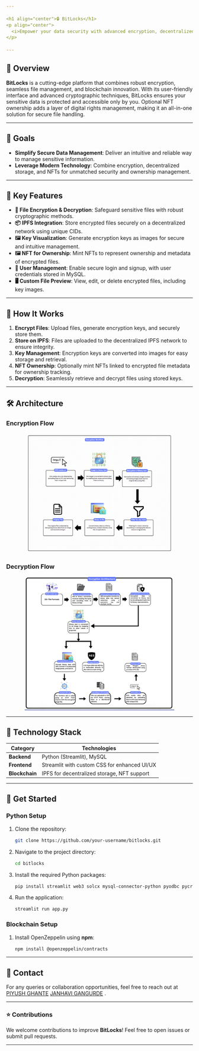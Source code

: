```yaml
---

<h1 align="center">🔒 BitLocks</h1>
<p align="center">
  <i>Empower your data security with advanced encryption, decentralized storage, and NFT ownership.</i>
</p>

---
```


## 🚀 Overview
**BitLocks** is a cutting-edge platform that combines robust encryption, seamless file management, and blockchain innovation. With its user-friendly interface and advanced cryptographic techniques, BitLocks ensures your sensitive data is protected and accessible only by you. Optional NFT ownership adds a layer of digital rights management, making it an all-in-one solution for secure file handling.

---

## 🎯 Goals
- **Simplify Secure Data Management**: Deliver an intuitive and reliable way to manage sensitive information.  
- **Leverage Modern Technology**: Combine encryption, decentralized storage, and NFTs for unmatched security and ownership management.

---

## 🌟 Key Features
- **🔐 File Encryption & Decryption**: Safeguard sensitive files with robust cryptographic methods.  
- **📦 IPFS Integration**: Store encrypted files securely on a decentralized network using unique CIDs.  
- **🖼️ Key Visualization**: Generate encryption keys as images for secure and intuitive management.  
- **🖼️ NFT for Ownership**: Mint NFTs to represent ownership and metadata of encrypted files.  
- **👤 User Management**: Enable secure login and signup, with user credentials stored in MySQL.  
- **🖥️ Custom File Preview**: View, edit, or delete encrypted files, including key images.  

---

## 🔧 How It Works

1. **Encrypt Files**: Upload files, generate encryption keys, and securely store them.  
2. **Store on IPFS**: Files are uploaded to the decentralized IPFS network to ensure integrity.  
3. **Key Management**: Encryption keys are converted into images for easy storage and retrieval.  
4. **NFT Ownership**: Optionally mint NFTs linked to encrypted file metadata for ownership tracking.  
5. **Decryption**: Seamlessly retrieve and decrypt files using stored keys.

---

## 🛠 Architecture

### Encryption Flow
<p align="center">
  <img src="encryption.png" alt="Encryption Architecture" width="80%">
</p>

### Decryption Flow
<p align="center">
  <img src="Decryption.png" alt="Decryption Architecture" width="80%">
</p>

---

## 📂 Technology Stack
| **Category**     | **Technologies**                                               |
|-------------------|---------------------------------------------------------------|
| **Backend**       | Python (Streamlit), MySQL                                     |
| **Frontend**      | Streamlit with custom CSS for enhanced UI/UX                  |
| **Blockchain**    | IPFS for decentralized storage, NFT support                   |

---

## 🚀 Get Started

### Python Setup

1. Clone the repository:  
   ```bash
   git clone https://github.com/your-username/bitlocks.git
   ```
2. Navigate to the project directory:  
   ```bash
   cd bitlocks
   ```
3. Install the required Python packages:  
   ```bash
   pip install streamlit web3 solcx mysql-connector-python pyodbc pycryptodome Pillow requests
   ```

4. Run the application:  
   ```bash
   streamlit run app.py
   ```

### Blockchain Setup

1. Install OpenZeppelin using **npm**:  
   ```bash
   npm install @openzeppelin/contracts
   ```

---

## 📧 Contact  
For any queries or collaboration opportunities, feel free to reach out at [PIYUSH GHANTE](mailto:ghantepiyush2003@gmail.com) [JANHAVI GANGURDE](mailto:gangurdejanhavi@gmail.com) .

---

### ⭐ Contributions
We welcome contributions to improve **BitLocks**! Feel free to open issues or submit pull requests.

---
